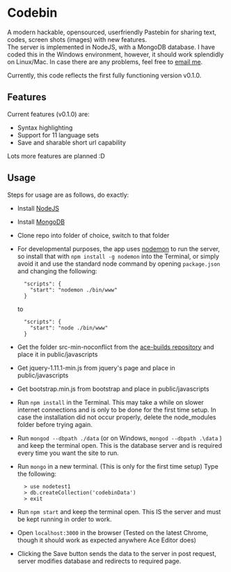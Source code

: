 Codebin
=======

A modern hackable, opensourced, userfriendly Pastebin for sharing text, codes, screen shots (images) with new features.  
The server is implemented in NodeJS, with a MongoDB database. I have coded this in the Windows environment, however, it should work splendidly on Linux/Mac. In case there are any problems, feel free to [email me](mailto:mindstormer619@gmail.com).

Currently, this code reflects the first fully functioning version v0.1.0.

Features
--------

Current features (v0.1.0) are:

- Syntax highlighting
- Support for 11 language sets
- Save and sharable short url capability

Lots more features are planned :D


Usage
-----

Steps for usage are as follows, do exactly:

- Install [NodeJS](http://nodejs.org/)
- Install [MongoDB](https://www.mongodb.org/)
- Clone repo into folder of choice, switch to that folder
- For developmental purposes, the app uses [nodemon](https://github.com/remy/nodemon) to run the server, so install that with `npm install -g nodemon` into the Terminal, or simply avoid it and use the standard node command by opening `package.json` and changing the following:

		"scripts": {
		  "start": "nodemon ./bin/www"
		}

	to

		"scripts": {
		  "start": "node ./bin/www"
		}

- Get the folder src-min-noconflict from the [ace-builds repository](https://github.com/ajaxorg/ace-builds/) and place it in public/javascripts
- Get jquery-1.11.1-min.js from jquery's page and place in public/javascripts
- Get bootstrap.min.js from bootstrap and place in public/javascripts
- Run `npm install` in the Terminal. This may take a while on slower internet connections and is only to be done for the first time setup. In case the installation did not occur properly, delete the node_modules folder before trying again.
- Run `mongod --dbpath ./data` (or on Windows, `mongod --dbpath .\data` ) and keep the terminal open. This is the database server and is required every time you want the site to run.
- Run `mongo` in a new terminal. (This is only for the first time setup) Type the following:

		> use nodetest1
		> db.createCollection('codebinData')
		> exit

- Run `npm start` and keep the terminal open. This IS the server and must be kept running in order to work.
- Open `localhost:3000` in the browser (Tested on the latest Chrome, though it should work as expected anywhere Ace Editor does)
- Clicking the Save button sends the data to the server in post request, server modifies database and redirects to required page.
